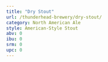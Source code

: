 ```yaml
---
title: "Dry Stout"
url: /thunderhead-brewery/dry-stout/
category: North American Ale
style: American-Style Stout
abv: 0
ibu: 0
srm: 0
upc: 0
---
```



